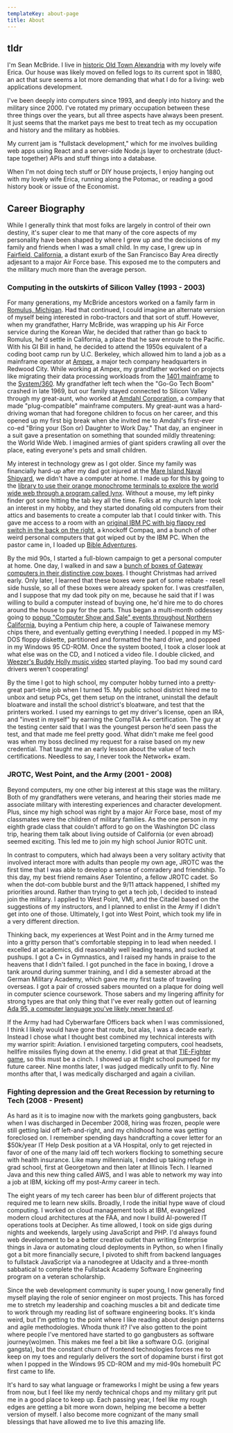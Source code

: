 ```yaml
---
templateKey: about-page
title: About
---
```


## tldr

I'm Sean McBride. I live in [historic Old Town Alexandria](https://www.visitalexandriava.com/old-town-alexandria/) with my lovely wife Erica. Our house was likely moved on felled logs to its current spot in 1880, an act that sure seems a lot more demanding that what I do for a living: web applications development.

I've been deeply into computers since 1993, and deeply into history and the military since 2000. I've rotated my primary occupation between these three things over the years, but all three aspects have always been present. It just seems that the market pays me best to treat tech as my occupation and history and the military as hobbies.

My current jam is "fullstack development," which for me involves building web apps using React and a server-side Node.js layer to orchestrate (duct-tape together) APIs and stuff things into a database.

When I'm not doing tech stuff or DIY house projects, I enjoy hanging out with my lovely wife Erica, running along the Potomac, or reading a good history book or issue of the Economist.

## Career Biography

While I generally think that most folks are largely in control of their own destiny, it's super clear to me that many of the core aspects of my personality have been shaped by where I grew up and the decisions of my family and friends when I was a small child. In my case, I grew up in [Fairfield, California](https://en.wikipedia.org/wiki/Fairfield,_California), a distant exurb of the San Francisco Bay Area directly adjesant to a major Air Force base. This exposed me to the computers and the military much more than the average person.

### Computing in the outskirts of Silicon Valley (1993 - 2003)

For many generations, my McBride ancestors worked on a family farm in [Romulus, Michigan](https://en.wikipedia.org/wiki/Romulus,_Michigan). Had that continued, I could imagine an alternate version of myself being interested in robo-tractors and that sort of stuff. However, when my grandfather, Harry McBride, was wrapping up his Air Force service during the Korean War, he decided that rather than go back to Romulus, he'd settle in California, a place that he saw enroute to the Pacific. With his GI Bill in hand, he decided to attend the 1950s equivalent of a coding boot camp run by U.C. Berkeley, which allowed him to land a job as a mainframe operator at [Ampex](https://www.youtube.com/watch?v=hnkRbVtRcV8), a major tech company headquarters in Redwood City. While working at Ampex, my grandfather worked on projects like migrating their data processing workloads from the [1401 mainframe](https://www.youtube.com/watch?v=NF12U-P3LAg) to the [System/360](https://www.youtube.com/watch?v=V4kyTg9Cw8g&feature=youtu.be&t=16m10s). My grandfather left tech when the "Go-Go Tech Boom" crashed in late 1969, but our family stayed connected to Silicon Valley through my great-aunt, who worked at [Amdahl Corporation](https://en.wikipedia.org/wiki/Amdahl_Corporation), a company that made "plug-compatible" mainframe computers. My great-aunt was a hard-driving woman that had foregone children to focus on her career, and this opened up my first big break when she invited me to Amdahl's first-ever co-ed "Bring your (Son or) Daughter to Work Day." That day, an engineer in a suit gave a presentation on something that sounded mildly threatening: the World Wide Web. I imagined armies of giant spiders crawling all over the place, eating everyone's pets and small children.

My interest in technology grew as I got older. Since my family was financially hard-up after my dad got injured at the [Mare Island Naval Shipyard](https://en.wikipedia.org/wiki/Mare_Island_Naval_Shipyard), we didn't have a computer at home. I made up for this by going to the [library to use their orange monochrome terminals to explore the world wide web through a program called lynx](https://www.youtube.com/watch?v=yFF0oQySsh4). Without a mouse, my left pinky finder got sore hitting the tab key all the time. Folks at my church later took an interest in my hobby, and they started donating old computers from their attics and basements to create a computer lab that I could tinker with. This gave me access to a room with an [original IBM PC with big flappy red switch in the back on the right](https://www.quora.com/What-was-it-like-to-use-the-first-IBM-Personal-Computer), a knockoff Compaq, and a bunch of other weird personal computers that got wiped out by the IBM PC. When the pastor came in, I loaded up [Bible Adventures](https://www.youtube.com/watch?v=QQnB5QrQWA8).

By the mid 90s, I started a full-blown campaign to get a personal computer at home. One day, I walked in and saw a [bunch of boxes of Gateway computers in their distinctive cow boxes](https://youtu.be/duwqWCNuEmI?t=15s). I thought Christmas had arrived early. Only later, I learned that these boxes were part of some rebate - resell side hussle, so all of these boxes were already spoken for. I was crestfallen, and I suppose that my dad took pity on me, because he said that if I was willing to build a computer instead of buying one, he'd hire me to do chores around the house to pay for the parts. Thus began a multi-month oddessey going to [popup "Computer Show and Sale" events throughout Northern California](https://www.youtube.com/watch?v=bVvd733siBM), buying a Pentium chip here, a couple of Taiwanese memory chips there, and eventually getting everything I needed. I popped in my MS-DOS floppy diskette, partitioned and formatted the hard drive, and popped in my Windows 95 CD-ROM. Once the system booted, I took a closer look at what else was on the CD, and I noticed a video file. I double clicked, and [Weezer's Buddy Holly music video](https://www.youtube.com/watch?v=ERqsrkwJnJs) started playing. Too bad my sound card drivers weren't cooperating!

By the time I got to high school, my computer hobby turned into a pretty-great part-time job when I turned 15. My public school district hired me to unbox and setup PCs, get them setup on the intranet, uninstall the default bloatware and install the school district's bloatware, and test that the printers worked. I used my earnings to get my driver's license, open an IRA, and "invest in myself" by earning the CompTIA A+ certification. The guy at the testing center said that I was the youngest person he'd seen pass the test, and that made me feel pretty good. What didn't make me feel good was when my boss declined my request for a raise based on my new credential. That taught me an early lesson about the value of tech certifications. Needless to say, I never took the Network+ exam.

### JROTC, West Point, and the Army (2001 - 2008)

Beyond computers, my one other big interest at this stage was the military. Both of my grandfathers were veterans, and hearing their stories made me associate military with interesting experiences and character development. Plus, since my high school was right by a major Air Force base, most of my classmates were the children of military families. As the one person in my eighth grade class that couldn't afford to go on the Washington DC class trip, hearing them talk about living outside of California (or even abroad) seemed exciting. This led me to join my high school Junior ROTC unit.

In contrast to computers, which had always been a very solitary activity that involved interact more with adults than people my own age, JROTC was the first time that I was able to develop a sense of comradery and friendship. To this day, my best friend remains Aser Tolentino, a fellow JROTC cadet. So when the dot-com bubble burst and the 9/11 attack happened, I shifted my priorities around. Rather than trying to get a tech job, I decided to instead join the military. I applied to West Point, VMI, and the Citadel based on the suggestions of my instructors, and I planned to enlist in the Army if I didn't get into one of those. Ultimately, I got into West Point, which took my life in a very different direction.

Thinking back, my experiences at West Point and in the Army turned me into a gritty person that's comfortable stepping in to lead when needed. I excelled at academics, did reasonably well leading teams, and sucked at pushups. I got a C+ in Gymnastics, and I raised my hands in praise to the heavens that I didn't failed. I got punched in the face in boxing, I drove a tank around during summer training, and I did a semester abroad at the German Military Academy, which gave me my first taste of traveling overseas. I got a pair of crossed sabers mounted on a plaque for doing well in computer science coursework. Those sabers and my lingering affinity for strong types are that only thing that I've ever really gotten out of learning [Ada 95, a computer language you've likely never heard of](https://www.youtube.com/watch?v=3xpFKvWgC7Q).

If the Army had had Cyberwarfare Officers back when I was commissioned, I think I likely would have gone that route, but alas, I was a decade early. Instead I chose what I thought best combined my technical interests with my warrior spirit: Aviation. I envisioned targeting computers, cool headsets, hellfire missiles flying down at the enemy. I did great at that [TIE-Fighter game](https://youtu.be/ZB_NSpUmIUU?t=38s), so this must be a cinch. I showed up at flight school pumped for my future career. Nine months later, I was judged medically unfit to fly. Nine months after that, I was medically discharged and again a civilian.

### Fighting depression and the Great Recession by returning to Tech (2008 - Present)

As hard as it is to imagine now with the markets going gangbusters, back when I was discharged in December 2008, hiring was frozen, people were still getting laid off left-and-right, and my childhood home was getting foreclosed on. I remember spending days handcrafting a cover letter for an $50k/year IT Help Desk position at a VA Hospital, only to get rejected in favor of one of the many laid off tech workers flocking to something secure with health insurance. Like many millennials, I ended up taking refuge in grad school, first at Georgetown and then later at Illinois Tech. I learned Java and this new thing called AWS, and I was able to network my way into a job at IBM, kicking off my post-Army career in tech.

The eight years of my tech career has been blur of different projects that required me to learn new skills. Broadly, I rode the initial hype wave of cloud computing. I worked on cloud management tools at IBM, evangelized modern cloud architectures at the FAA, and now I build AI-powered IT operations tools at Decipher. As time allowed, I took on side gigs during nights and weekends, largely using JavaScript and PHP. I'd always found web development to be a better creative outlet than writing Enterprise things in Java or automating cloud deployments in Python, so when I finally got a bit more financially secure, I pivoted to shift from backend languages to fullstack JavaScript via a nanodegree at Udacity and a three-month sabbatical to complete the Fullstack Academy Software Engineering program on a veteran scholarship.

Since the web development community is super young, I now generally find myself playing the role of senior engineer on most projects. This has forced me to stretch my leadership and coaching muscles a bit and dedicate time to work through my reading list of software engineering books. It's kinda weird, but I'm getting to the point where I like reading about design patterns and agile methodologies. Whoda thunk it? I've also gotten to the point where people I've mentored have started to go gangbusters as software journey(wo)men. This makes me feel a bit like a software O.G. (original gangsta), but the constant churn of frontend technologies forces me to keep on my toes and regularly delivers the sort of dopamine burst i first got when I popped in the Windows 95 CD-ROM and my mid-90s homebuilt PC first came to life.

It's hard to say what language or frameworks I might be using a few years from now, but I feel like my nerdy technical chops and my military grit put me in a good place to keep up. Each passing year, I feel like my rough edges are getting a bit more worn down, helping me become a better version of myself. I also become more cognizant of the many small blessings that have allowed me to live this amazing life.
